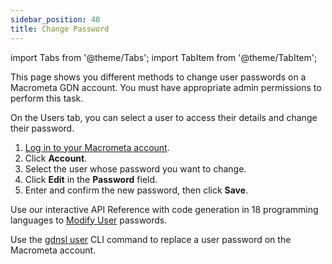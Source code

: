 ```yaml
---
sidebar_position: 40
title: Change Password
---
```


import Tabs from '@theme/Tabs';
import TabItem from '@theme/TabItem';

This page shows you different methods to change user passwords on a Macrometa GDN account. You must have appropriate admin permissions to perform this task.

<Tabs groupId="operating-systems">
<TabItem value="console" label="Web Console">

On the Users tab, you can select a user to access their details and change their password.

1. [Log in to your Macrometa account](https://auth-play.macrometa.io/).
1. Click **Account**.
1. Select the user whose password you want to change.
1. Click **Edit** in the **Password** field.
1. Enter and confirm the new password, then click **Save**.

</TabItem>
<TabItem value="api" label="REST API">

Use our interactive API Reference with code generation in 18 programming languages to [Modify User](https://www.macrometa.com/docs/api#/operations/ModifyUser) passwords.

</TabItem>
<TabItem value="cli" label="CLI">

Use the [gdnsl user](../../cli/users-cli.md) CLI command to replace a user password on the Macrometa account.

</TabItem>
</Tabs>
